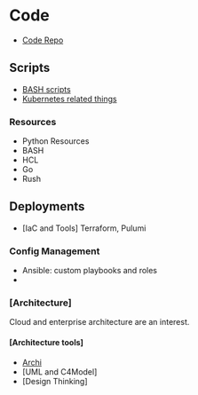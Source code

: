 # Code 

- [Code Repo](https://github.com/michaelcolletti/code.git)
## Scripts 

- [BASH scripts](https://github.com/michaelcolletti/code/scripts)
- [Kubernetes related things](https://github.com/michaelcolletti/k8s-jams)


### Resources

- Python Resources
- BASH 
- HCL
- Go
- Rush


## Deployments

- [IaC and Tools] Terraform, Pulumi

### Config Management

- Ansible: custom playbooks and roles 
- 

### [Architecture]
Cloud and enterprise architecture are an interest. 

#### [Architecture tools]
- [Archi](https://www.opengroup.org/archi)
- [UML and C4Model]
- [Design Thinking]
